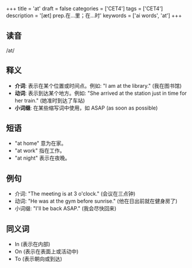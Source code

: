 +++
title = 'at'
draft = false
categories = ['CET4']
tags = ['CET4']
description = '[æt] prep.在…里；在…时'
keywords = ['ai words', 'at']
+++

## 读音
/at/

## 释义
- **介词**: 表示在某个位置或时间点。例如: "I am at the library." (我在图书馆)
- **动词**: 表示到达某个地方。例如: "She arrived at the station just in time for her train." (她准时到达了车站)
- **小词缀**: 在某些缩写词中使用，如 ASAP (as soon as possible)

## 短语
- "at home" 意为在家。
- "at work" 指在工作。
- "at night" 表示在夜晚。

## 例句
- 介词: "The meeting is at 3 o'clock." (会议在三点钟)
- 动词: "He was at the gym before sunrise." (他在日出前就在健身房了)
- 小词缀: "I'll be back ASAP." (我会尽快回来)

## 同义词
- In (表示在内部)
- On (表示在表面上或活动中)
- To (表示朝向或到达)
